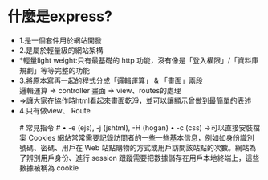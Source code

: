 # 什麼是express? #
<ul>
<li>1.是一個套件用於網站開發</li>
<li>2.是屬於輕量級的網站架構</li>
<li>*輕量light weight:只有最基礎的 http 功能，沒有像是「登入權限」/「資料庫規劃」等等完整的功能</li>
<li>3.將原本寫再一起的程式分成「邏輯運算」 & 「畫面」兩段</li>
            邏輯運算 => controller
    畫面 => view、routes的處理
<li>=>讓大家在協作時html看起來畫面乾淨，並可以讓顯示曾做到最簡單的表述</li>
<li>4.只有做view、 Route</li>
</ul>

<ul>
# 常見指令 #
• -e (ejs), -j (jshtml), -H (hogan) • -c (css) ->可以直接安裝檔案
Cookies
網站常常需要記錄訪問者的一些一些基本信息，例如如身份識別號碼、密碼、用戶在 Web 站點購物的方式或用戶訪問該站點的次數。網站為了辨別用戶身份、進行 session 跟蹤需要把數據儲存在用戶本地終端上，這些數據被稱為 cookie
</ul>
